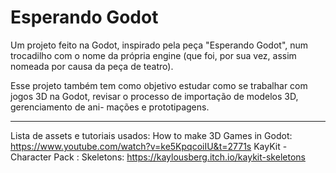 # Esperando Godot

Um projeto feito na Godot, inspirado pela peça "Esperando Godot", num trocadilho 
com o nome da própria engine (que foi, por sua vez, assim nomeada por causa da
peça de teatro).

Esse projeto também tem como objetivo estudar como se trabalhar com jogos 3D
na Godot, revisar o processo de importação de modelos 3D, gerenciamento de ani-
mações e prototipagens.

------------------------------------------

Lista de assets e tutoriais usados:
	How to make 3D Games in Godot: https://www.youtube.com/watch?v=ke5KpqcoiIU&t=2771s
	KayKit - Character Pack : Skeletons: https://kaylousberg.itch.io/kaykit-skeletons
